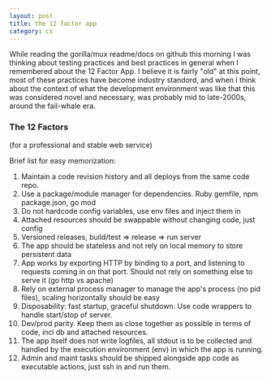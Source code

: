 ```yaml
---
layout: post
title: the 12 factor app
category: cs
---
```


While reading the gorilla/mux readme/docs on github this morning I was thinking about testing practices and best practices in general when I remembered about the 12 Factor App. I believe it is fairly "old" at this point, most of these practices have become industry standord, and when I think about the context of what the development environment was like that this was considered novel and necessary, was probably mid to late-2000s, around the fail-whale era. 

### The 12 Factors
(for a professional and stable web service)

Brief list for easy memorization:
1. Maintain a code revision history and all deploys from the same code repo.
1. Use a package/module manager for dependencies. Ruby gemfile, npm package.json, go mod
1. Do not hardcode config variables, use env files and inject them in
1. Attached resources should be swappable without changing code, just config
1. Versioned releases, build/test => release => run server
1. The app should be stateless and not rely on local memory to store persistent data
1. App works by exporting HTTP by binding to a port, and listening to requests coming in on that port. Should not rely on something else to serve it (go http vs apache)
1. Rely on external process manager to manage the app's process (no pid files), scaling horizontally should be easy
1. Disposability: fast startup, graceful shutdown. Use code wrappers to handle start/stop of server.
1. Dev/prod parity. Keep them as close together as possible in terms of code, incl db and attached resources.
1. The app itself does not write logfiles, all stdout is to be collected and handled by the execution environment (env) in which the app is running.
1. Admin and maint tasks should be shipped alongside app code as executable actions, just ssh in and run them.
